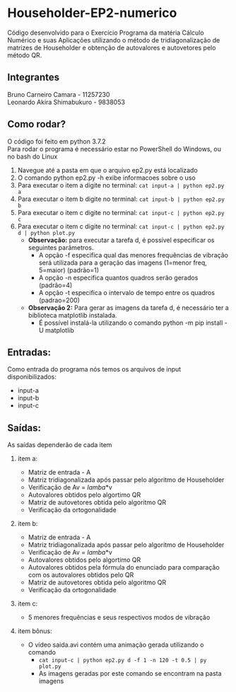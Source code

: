# Householder-EP2-numerico
Código desenvolvido para o Exercício Programa da matéria Cálculo Numérico e suas Aplicações utilizando o método de tridiagonalização de matrizes de Householder e obtenção de autovalores e autovetores pelo método QR.

## Integrantes
Bruno Carneiro Camara - 11257230<br>
Leonardo Akira Shimabukuro - 9838053

## Como rodar?
O código foi feito em python 3.7.2 <br>
Para rodar o programa é necessário estar no PowerShell do Windows, ou no bash do Linux
1. Navegue até a pasta em que o arquivo ep2.py está localizado
2. O comando python ep2.py -h exibe informacoes sobre o uso
3. Para executar o item a digite no terminal: `cat input-a | python ep2.py a`
4. Para executar o item b digite no terminal: `cat input-b | python ep2.py b`
5. Para executar o item c digite no terminal: `cat input-c | python ep2.py c`
6. Para executar o item c digite no terminal: `cat input-c | python ep2.py d | python plot.py`
    * **Observação:** para executar a tarefa d, é possível especificar os seguintes parâmetros.
        - A opção -f <opcao> especifica qual das menores frequências de vibração será utilizada para a geração das imagens (1=menor freq, 5=maior) (padrão=1)
        - A opção -n <int> especifica quantos quadros serão gerados (padrão=4)
        - A opção -t <float> especifica o intervalo de tempo entre os quadros (padrao=200)
    * **Observação 2:** Para gerar as imagens da tarefa d, é necessário ter a biblioteca matplotlib instalada.
        - É possível instalá-la utilizando o comando python -m pip install -U matplotlib

## Entradas:
Como entrada do programa nós temos os arquivos de input disponibilizados:
* input-a
* input-b
* input-c

## Saídas:
As saídas dependerão de cada item
1. item a:
    * Matriz de entrada - A
    * Matriz tridiagonalizada após passar pelo algoritmo de Householder
    * Verificação de Av = _lamba_*v
    * Autovalores obtidos pelo algortimo QR
    * Matriz de autovetores obtida pelo algoritmo QR
    * Verificação da ortogonalidade

2. item b:
    * Matriz de entrada - A
    * Matriz tridiagonalizada após passar pelo algoritmo de Householder
    * Verificação de Av = _lamba_*v
    * Autovalores obtidos pelo algortimo QR
    * Autovalores obtidos pela fórmula do enunciado para comparação com os autovalores obtidos pelo QR
    * Matriz de autovetores obtida pelo algoritmo QR
    * Verificação da ortogonalidade

3. item c:
    * 5 menores frequências e seus respectivos modos de vibração

4. item bônus:
    * O vídeo saida.avi contém uma animação gerada utilizando o comando
        - `cat input-c | python ep2.py d -f 1 -n 120 -t 0.5 | py plot.py`
        - As imagens geradas por este comando se encontram na pasta imagens

